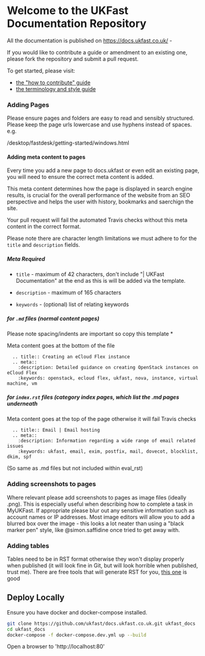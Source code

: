 # Welcome to the UKFast Documentation Repository

All the documentation is published on https://docs.ukfast.co.uk/ -

If you would like to contribute a guide or amendment to an existing one, please fork the repository and submit a pull request.

To get started, please visit:
- [the "how to contribute" guide](https://github.com/ukfast/docs.ukfast.co.uk/blob/master/contribute.md)
- [the terminology and style guide](https://github.com/ukfast/docs.ukfast.co.uk/blob/master/guide.md)


### Adding Pages

Please ensure pages and folders are easy to read and sensibly structured. 
Please keep the page urls lowercase and use hyphens instead of spaces. e.g.

/desktop/fastdesk/getting-started/windows.html


#### Adding meta content to pages 

Every time you add a new page to docs.ukfast or even edit an existing page, you will need to ensure the correct meta content is added.

This meta content determines how the page is displayed in search engine results, is crucial for the overall performance of the website from an SEO perspective and helps the user with history, bookmarks and saerchign the site.

Your pull request will fail the automated Travis checks without this meta content in the correct format.

Please note there are character length limitations we must adhere to for the `title` and `description` fields.

##### Meta Required 

- `title` - maximum of 42 characters, don't include "| UKFast Documentation" at the end as this is will be added via the template.

- `description` - maximum of 165 characters

- `keywords` - (optional) list of relating keywords

##### for `.md` files (normal content pages)

Please note spacing/indents are important so copy this template *

Meta content goes at the bottom of the file

```eval_rst
  .. title:: Creating an eCloud Flex instance
  .. meta::
    :description: Detailed guidance on creating OpenStack instances on eCloud Flex
    :keywords: openstack, ecloud flex, ukfast, nova, instance, virtual machine, vm
```

##### for `index.rst` files (category index pages, which list the .md pages underneath

Meta content goes at the top of the page otherwise it will fail Travis checks

```eval_rst
  .. title:: Email | Email hosting 
  .. meta::
    :description: Information regarding a wide range of email related issues
    :keywords: ukfast, email, exim, postfix, mail, dovecot, blocklist, dkim, spf
```

(So same as .md files but not included within eval_rst)

### Adding screenshots to pages

Where relevant please add screenshots to pages as image files (ideally .png).  This is especially useful when describing how to complete a task in MyUKFast.  If appropriate please blur out any sensitive information such as account names or IP addresses.  Most image editors will allow you to add a blurred box over the image - this looks a lot neater than using a "black marker pen" style, like @simon.saffidine once tried to get away with.

### Adding tables

Tables need to be in RST format otherwise they won't display properly when published (it will look fine in Git, but will look horrible when published, trust me). There are free tools that will generate RST for you, [this one](http://www.tablesgenerator.com/text_tables#) is good

## Deploy Locally
Ensure you have docker and docker-compose installed.

```bash
git clone https://github.com/ukfast/docs.ukfast.co.uk.git ukfast_docs
cd ukfast_docs
docker-compose -f docker-compose.dev.yml up --build
```

Open a browser to 'http://localhost:80'
